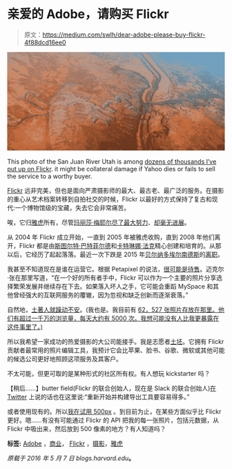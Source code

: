 # 亲爱的 Adobe，请购买 Flickr

> 原文：<https://medium.com/swlh/dear-adobe-please-buy-flickr-4f88dcd16ee0>

![](img/2926f29a001433a297595fcea1abb2a4.png)

This photo of the San Juan River Utah is among [dozens of thousands I’ve put up on Flickr](https://www.flickr.com/photos/docsearls/). it might be collateral damage if Yahoo dies or fails to sell the service to a worthy buyer.

[Flickr](http://flickr.com) 远非完美，但也是面向严肃摄影师的最大、最古老、最广泛的服务。在摄影的重心从艺术档案转移到自拍社交的时候，Flickr 以最好的方式保持了复古和现代:一个博物馆级的宝藏，失去它会非常痛苦。

唉，它归[雅虎](http://yahoo.com)所有，尽管[玛丽莎·梅耶尔尽了最大努力](http://nypost.com/2016/04/19/marissa-mayer-says-shes-trying-really-hard-to-sell-yahoo/)、[却毫无进展](https://searchenginewatch.com/sew/news/2050402/yahoo-continues-circling-drain-big-layoffs-likel)。

从 2004 年 Flickr 成立开始，一直到 2005 年被雅虎收购，直到 2008 年他们离开，Flickr 都是由[斯图尔特·巴特菲尔德](https://en.wikipedia.org/wiki/Stewart_Butterfield)和[卡特琳娜·法克](https://en.wikipedia.org/wiki/Caterina_Fake)精心创建和培育的。从那以后，它经历了起起落落。最近一次下跌是 2015 年[贝尔纳多埃尔南德斯](http://www.bernardohernandez.com/)的[离职](http://petapixel.com/2015/05/09/flickr-loses-its-head-bernardo-hernandez-is-out/)。

我甚至不知道现在是谁在运营它。根据 Petapixel 的说法，[很可能是待售](http://petapixel.com/2016/03/29/looks-like-flickr-now-sale/)。迈克尔·张在那里写道，“在一个好的所有者手中，Flickr 可以作为一个主要的照片分享选择繁荣发展并继续存在下去。如果落入坏人之手，它可能会重蹈 MySpace 和其他曾经强大的互联网服务的覆辙，因为忽视和缺乏创新而逐渐衰落。”

自然地，[土著人就躁动不安](https://www.flickr.com/help/forum/en-us/72157664265763295/)。(我也是。我目前有 [62，527 张照片存放在那里。他们有超过一千万的浏览量，每天大约有 5000 次。我想可能没有人比我更暴露在这件事里了。)](https://www.flickr.com/photos/docsearls/)

所以我希望一家成功的热爱摄影的大公司能接手。我是志愿者[土坯](https://adobe.com)。它拥有 Flickr 贡献者最常用的照片编辑工具，我预计它会比苹果、脸书、谷歌、微软或其他可能的候选公司更好地照顾这项服务及其客户。

不太可能，但更可取的是某种形式的社区所有权。有人想玩 kickstarter 吗？

【稍后……】butter field(Flickr 的联合创始人，现在是 Slack 的联合创始人)[在 Twitter](https://twitter.com/stewart/status/729477167931789312) 上说的话也在这里说:“重新开始并构建导出工具要容易得多。”

或者使用现有的。所以[我在试用 500px](https://500px.com/dsearls) 。到目前为止，在某些方面似乎比 Flickr 更好。嗯……有没有可能通过 Flickr 的 API 把我的每一张照片，包括元数据，从 Flickr 中吸出来，然后放到 500 像素的地方？有人知道吗？

**标签:** [Adobe](http://blogs.harvard.edu/doc/tag/adobe/) ，[商业](http://blogs.harvard.edu/doc/tag/business/)， [Flickr](http://blogs.harvard.edu/doc/tag/flickr/) ，[摄影](http://blogs.harvard.edu/doc/tag/photography/)，[雅虎](http://blogs.harvard.edu/doc/tag/yahoo/)

*原载于 2016 年 5 月 7 日 blogs.harvard.edu*[](http://blogs.harvard.edu/doc/2016/05/07/dear-adobe-please-buy-flickr/)**。**
